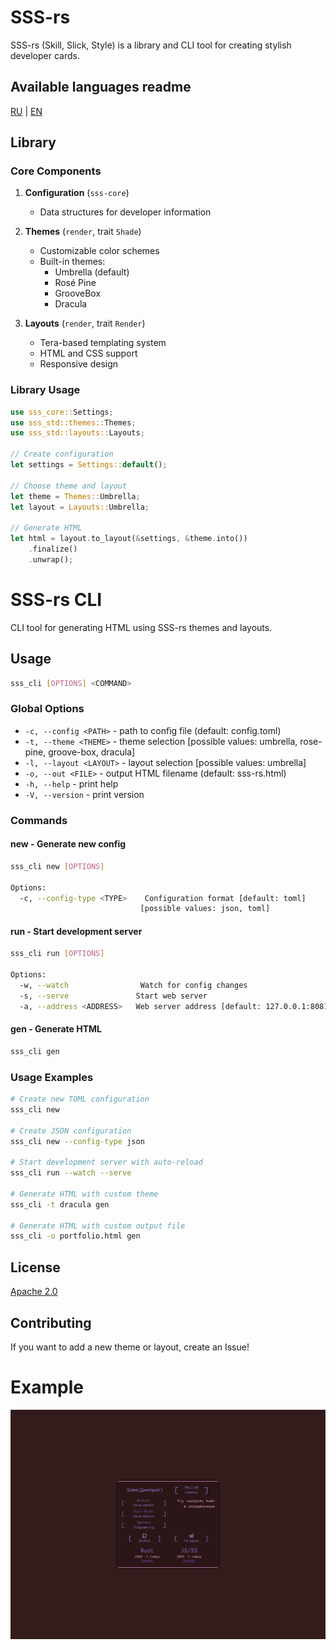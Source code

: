 # SSS-rs

SSS-rs (Skill, Slick, Style) is a library and CLI tool for creating stylish developer cards.

## Available languages readme
[RU](README_ru#SSS-rs) | [EN](README_ru#SSS-rs)

## Library

### Core Components

1. **Configuration** (`sss-core`)
   - Data structures for developer information

2. **Themes** (`render`, trait `Shade`)
   - Customizable color schemes
   - Built-in themes:
     - Umbrella (default)
     - Rosé Pine
     - GrooveBox
     - Dracula

3. **Layouts** (`render`, trait `Render`)
   - Tera-based templating system
   - HTML and CSS support
   - Responsive design

### Library Usage

```rust
use sss_core::Settings;
use sss_std::themes::Themes;
use sss_std::layouts::Layouts;

// Create configuration
let settings = Settings::default();

// Choose theme and layout
let theme = Themes::Umbrella;
let layout = Layouts::Umbrella;

// Generate HTML
let html = layout.to_layout(&settings, &theme.into())
    .finalize()
    .unwrap();
```

# SSS-rs CLI

CLI tool for generating HTML using SSS-rs themes and layouts.

## Usage

```bash
sss_cli [OPTIONS] <COMMAND>
```

### Global Options

- `-c, --config <PATH>` - path to config file (default: config.toml)
- `-t, --theme <THEME>` - theme selection [possible values: umbrella, rose-pine, groove-box, dracula]
- `-l, --layout <LAYOUT>` - layout selection [possible values: umbrella]
- `-o, --out <FILE>` - output HTML filename (default: sss-rs.html)
- `-h, --help` - print help
- `-V, --version` - print version

### Commands

#### new - Generate new config
```bash
sss_cli new [OPTIONS]

Options:
  -c, --config-type <TYPE>    Configuration format [default: toml]
                             [possible values: json, toml]
```

#### run - Start development server
```bash
sss_cli run [OPTIONS]

Options:
  -w, --watch                Watch for config changes
  -s, --serve               Start web server
  -a, --address <ADDRESS>   Web server address [default: 127.0.0.1:8081]
```

#### gen - Generate HTML
```bash
sss_cli gen
```

### Usage Examples

```bash
# Create new TOML configuration
sss_cli new

# Create JSON configuration
sss_cli new --config-type json

# Start development server with auto-reload
sss_cli run --watch --serve

# Generate HTML with custom theme
sss_cli -t dracula gen

# Generate HTML with custom output file
sss_cli -o portfolio.html gen
```

## License
[Apache 2.0](LICENSE)

## Contributing
If you want to add a new theme or layout, create an Issue!

# Example
![Card Example](.content/umbrella.umbrella.jpeg)
